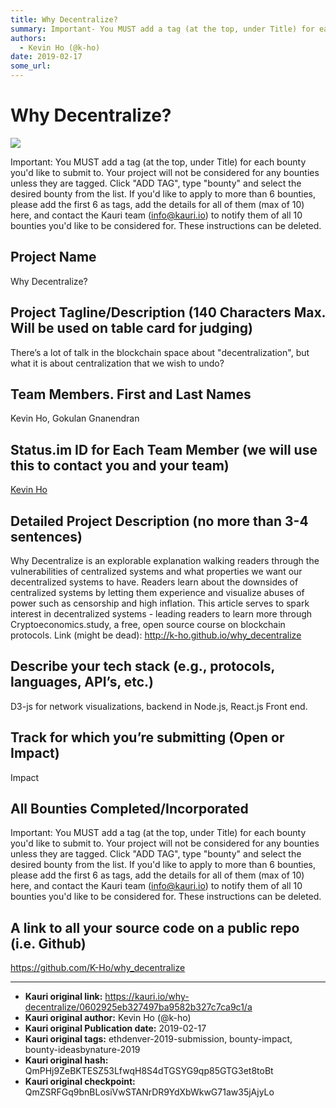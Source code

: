```yaml
---
title: Why Decentralize?
summary: Important- You MUST add a tag (at the top, under Title) for each bounty youd like to submit to. Your project will not be considered for any bounties unless they are tagged. Click ADD TAG, type bounty and select the desired bounty from the list. If youd like to apply to more than 6 bounties, please add the first 6 as tags, add the details for all of them (max of 10) here, and contact the Kauri team (info@kauri.io) to notify them of all 10 bounties youd like to be considered for. These instruction
authors:
  - Kevin Ho (@k-ho)
date: 2019-02-17
some_url: 
---
```


# Why Decentralize?

![](https://ipfs.infura.io/ipfs/QmW8ntdR5Y3bp21zrSGmcQQDEF9gxecqCwLg3MiCKpGtsR)



Important: You MUST add a tag (at the top, under Title) for each bounty you'd like to submit to. Your project will not be considered for any bounties unless they are tagged. Click "ADD TAG", type  "bounty" and select the desired bounty from the list. If you'd like to apply to more than 6 bounties, please add the first 6 as tags, add the details for all of them (max of 10) here, and contact the Kauri team (info@kauri.io) to notify them of all 10 bounties you'd like to be considered for. These instructions can be deleted.

## Project Name
Why Decentralize?

## Project Tagline/Description (140 Characters Max. Will be used on table card for judging)
There’s a lot of talk in the blockchain space about "decentralization", but what it is about centralization that we wish to undo?

## Team Members. First and Last Names
Kevin Ho, Gokulan Gnanendran

## Status.im ID for Each Team Member (we will use this to contact you and your team)
[Kevin Ho](https://get.status.im/user/0x047a5a8f52e5a44f58eaa68aae42be6b912be2829e9bfe66c90c7d88128a3e453b6e6ac31eaa5d366a088a48b399617f7975426f50829d79a134e9ceafdd3cbd27)

## Detailed Project Description (no more than 3-4 sentences)

Why Decentralize is an explorable explanation walking readers through the vulnerabilities of centralized systems and what properties we want our decentralized systems to have. Readers learn about the downsides of centralized systems by letting them experience and visualize  abuses of power such as censorship and high inflation. This article serves to spark interest in decentralized systems - leading readers to learn more through Cryptoeconomics.study, a free, open source course on blockchain protocols. Link (might be dead): http://k-ho.github.io/why_decentralize


## Describe your tech stack (e.g., protocols, languages, API’s, etc.)
D3-js for network visualizations, backend in Node.js, React.js Front end.

## Track for which you’re submitting (Open or Impact)
Impact

## All Bounties Completed/Incorporated

Important: You MUST add a tag (at the top, under Title) for each bounty you'd like to submit to. Your project will not be considered for any bounties unless they are tagged. Click "ADD TAG", type  "bounty" and select the desired bounty from the list. If you'd like to apply to more than 6 bounties, please add the first 6 as tags, add the details for all of them (max of 10) here, and contact the Kauri team (info@kauri.io) to notify them of all 10 bounties you'd like to be considered for. These instructions can be deleted.

## A link to all your source code on a public repo (i.e. Github)
https://github.com/K-Ho/why_decentralize








---

- **Kauri original link:** https://kauri.io/why-decentralize/0602925eb327497ba9582b327c7ca9c1/a
- **Kauri original author:** Kevin Ho (@k-ho)
- **Kauri original Publication date:** 2019-02-17
- **Kauri original tags:** ethdenver-2019-submission, bounty-impact, bounty-ideasbynature-2019
- **Kauri original hash:** QmPHj9ZeBKTESZ53LfwqH8S4dTGSYG9qp85GTG3et8toBt
- **Kauri original checkpoint:** QmZSRFGq9bnBLosiVwSTANrDR9YdXbWkwG71aw35jAjyLo



